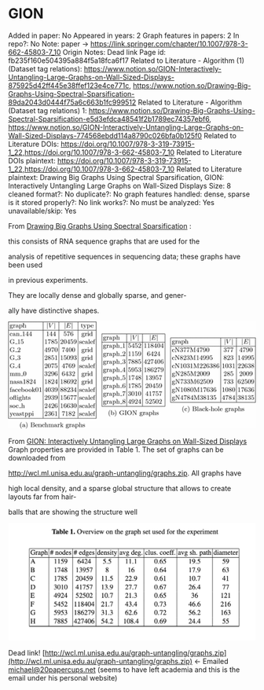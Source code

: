 # GION

Added in paper: No
Appeared in years: 2
Graph features in papers: 2
In repo?: No
Note: paper → https://link.springer.com/chapter/10.1007/978-3-662-45803-7_10
Origin Notes: Dead link
Page id: fb235f160e504395a884f5a18fca6f17
Related to Literature - Algorithm (1) (Dataset tag relations): https://www.notion.so/GION-Interactively-Untangling-Large-Graphs-on-Wall-Sized-Displays-875925d42ff445e38ffef123e4ce771c, https://www.notion.so/Drawing-Big-Graphs-Using-Spectral-Sparsification-89da2043d0444f75a6c663b1fc999512
Related to Literature - Algorithm (Dataset tag relations) 1: https://www.notion.so/Drawing-Big-Graphs-Using-Spectral-Sparsification-e5d3efdca48541f2b1789ec74357ebf6, https://www.notion.so/GION-Interactively-Untangling-Large-Graphs-on-Wall-Sized-Displays-774568ebdd114a8790c026bfa0b125f0
Related to Literature DOIs: https://doi.org/10.1007/978-3-319-73915-1_22,https://doi.org/10.1007/978-3-662-45803-7_10
Related to Literature DOIs plaintext: https://doi.org/10.1007/978-3-319-73915-1_22,https://doi.org/10.1007/978-3-662-45803-7_10
Related to Literature plaintext: Drawing Big Graphs Using Spectral
Sparsification, GION: Interactively Untangling Large Graphs on Wall-Sized Displays
Size: 8
cleaned format?: No
duplicate?: No
graph features handled: dense, sparse
is it stored properly?: No
link works?: No
must be analyzed: Yes
unavailable/skip: Yes

From [Drawing Big Graphs Using Spectral
Sparsification](https://www.notion.so/Drawing-Big-Graphs-Using-Spectral-Sparsification-e5d3efdca48541f2b1789ec74357ebf6) : 

this consists of RNA sequence graphs that are used for the

analysis of repetitive sequences in sequencing data; these graphs have been used

in previous experiments. 

They are locally dense and globally sparse, and gener-

ally have distinctive shapes.

![Untitled](GION%20fb235f160e504395a884f5a18fca6f17/Untitled.png)

From [GION: Interactively Untangling Large Graphs on Wall-Sized Displays](https://www.notion.so/GION-Interactively-Untangling-Large-Graphs-on-Wall-Sized-Displays-774568ebdd114a8790c026bfa0b125f0) 
Graph properties are provided in Table 1. The set of graphs can be downloaded from

http://wcl.ml.unisa.edu.au/graph-untangling/graphs.zip. All graphs have

high local density, and a sparse global structure that allows to create layouts far from hair-

balls that are showing the structure well

![Untitled](GION%20fb235f160e504395a884f5a18fca6f17/Untitled%201.png)

Dead link! [http://wcl.ml.unisa.edu.au/graph-untangling/graphs.zip](http://wcl.ml.unisa.edu.au/graph-untangling/graphs.zip) ← Emailed [michael@20papercups.net](mailto:michael@20papercups.net) (seems to have left academia and this is the email under his personal website)